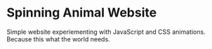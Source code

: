 # Spinning Animal Website
Simple website experiementing with JavaScript and CSS animations. Because this what the world needs.
